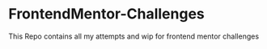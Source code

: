 # FrontendMentor-Challenges

This Repo contains all my attempts and wip for frontend mentor challenges

